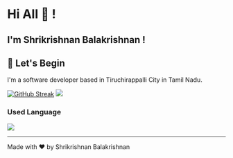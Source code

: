 # Hi All 👋 !

## I'm Shrikrishnan Balakrishnan !


## :rocket: Let's Begin

I'm a software developer based in Tiruchirappalli City in Tamil Nadu. 


[![GitHub Streak](https://streak-stats.demolab.com/?user=Shrikrishnan&theme=dark)](https://git.io/streak-stats) ![](https://github-readme-stats.vercel.app/api?username=Shrikrishnan&show_icons=true&theme=nightowl)

###  Used Language 


![](https://github-readme-stats.vercel.app/api/top-langs/?username=Shrikrishnan&layout=compact&theme=nightowl&hide=html,css,php&langs_count=6)


------

Made with :heart: by Shrikrishnan Balakrishnan
